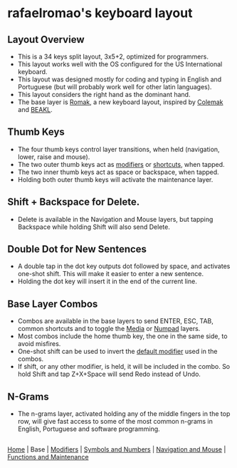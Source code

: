 # rafaelromao's keyboard layout

## Layout Overview
- This is a 34 keys split layout, 3x5+2, optimized for programmers.
- This layout works well with the OS configured for the US International keyboard.
- This layout was designed mostly for coding and typing in English and Portuguese (but will probably work well for other latin languages).
- This layout considers the right hand as the dominant hand.
- The base layer is [Romak](romak.md), a new keyboard layout, inspired by [Colemak](https://colemak.org) and [BEAKL](https://ieants.cc/beakl).

## Thumb Keys
- The four thumb keys control layer transitions, when held (navigation, lower, raise and mouse).
- The two outer thumb keys act as [modifiers](modifiers.md) or [shortcuts](functions.md), when tapped.
- The two inner thumb keys act as space or backspace, when tapped.
- Holding both outer thumb keys will activate the maintenance layer.

## Shift + Backspace for Delete.
- Delete is available in the Navigation and Mouse layers, but tapping Backspace while holding Shift will also send Delete.

## Double Dot for New Sentences
- A double tap in the dot key outputs dot followed by space, and activates one-shot shift. This will make it easier to enter a new sentence.
- Holding the dot key will insert it in the end of the current line.

## Base Layer Combos
- Combos are available in the base layers to send ENTER, ESC, TAB, common shortcuts and to toggle the [Media](functions.md#media) or [Numpad](symbols.md#numpad) layers.
- Most combos include the home thumb key, the one in the same side, to avoid misfires.
- One-shot shift can be used to invert the [default modifier](modifiers.md) used in the combos.
- If shift, or any other modifier, is held, it will be included in the combo. So hold Shift and tap Z+X+Space will send Redo instead of Undo.

## N-Grams
- The n-grams layer, activated holding any of the middle fingers in the top row, will give fast access to some of the most common n-grams in English, Portuguese and software programming.

##
[Home](../readme.md) | 
Base |
[Modifiers](modifiers.md) |
[Symbols and Numbers](symbols.md) |
[Navigation and Mouse](navigation.md) |
[Functions and Maintenance](functions.md)
